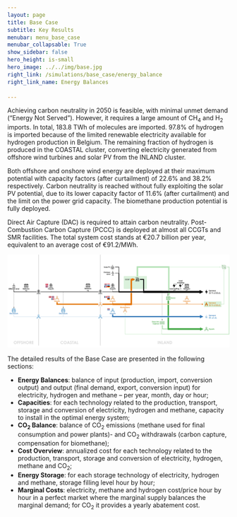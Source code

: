 ```yaml
---
layout: page
title: Base Case
subtitle: Key Results
menubar: menu_base_case
menubar_collapsable: True
show_sidebar: false
hero_height: is-small
hero_image: ../../img/base.jpg
right_link: /simulations/base_case/energy_balance
right_link_name: Energy Balances

---
```


Achieving carbon neutrality in 2050 is feasible, with minimal unmet demand (“Energy Not Served”). However, it requires a large amount of CH<sub>4</sub> and H<sub>2</sub> imports. In total, 183.8 TWh of molecules are imported. 97.8% of hydrogen is imported because of the limited renewable electricity available for hydrogen production in Belgium. The remaining fraction of hydrogen is produced in the COASTAL cluster, converting electricity generated from offshore wind turbines and solar PV from the INLAND cluster.

Both offshore and onshore wind energy are deployed at their maximum potential with capacity factors (after curtailment) of 22.6% and 38.2% respectively. Carbon neutrality is reached without fully exploiting the solar PV potential, due to its lower capacity factor of 11.6% (after curtailment) and the limit on the power grid capacity. The biomethane production potential is fully deployed.

Direct Air Capture (DAC) is required to attain carbon neutrality. Post-Combustion Carbon Capture (PCCC) is deployed at almost all CCGTs and SMR facilities. The total system cost stands at €20.7 billion per year, equivalent to an average cost of €91.2/MWh.

![Base case summary](../../img/basecase.png)

The detailed results of the Base Case are presented in the following sections:

- **Energy Balances**: balance of input (production, import, conversion output) and output (final demand, export, conversion input) for electricity, hydrogen and methane – per year, month, day or hour;
- **Capacities**: for each technology related to the production, transport, storage and conversion of electricity, hydrogen and methane, capacity to install in the optimal energy system;
- **CO<sub>2</sub> Balance**: balance of CO<sub>2</sub> emissions (methane used for final consumption and power plants)- and CO<sub>2</sub> withdrawals (carbon capture, compensation for biomethane);
- **Cost Overview**: annualized cost for each technology related to the production, transport, storage and conversion of electricity, hydrogen, methane and CO<sub>2</sub>;
- **Energy Storage**: for each storage technology of electricity, hydrogen and methane, storage filling level hour by hour;
- **Marginal Costs**: electricity, methane and hydrogen cost/price hour by hour in a perfect market where the marginal supply balances the marginal demand; for CO<sub>2</sub> it provides a yearly abatement cost.


